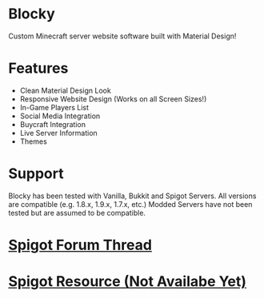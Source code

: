 Blocky
======

Custom Minecraft server website software built with Material Design!

# Features
- Clean Material Design Look
- Responsive Website Design (Works on all Screen Sizes!)
- In-Game Players List
- Social Media Integration
- Buycraft Integration
- Live Server Information
- Themes

# Support
Blocky has been tested with Vanilla, Bukkit and Spigot Servers. All versions are compatible (e.g. 1.8.x, 1.9.x, 1.7.x, etc.)
Modded Servers have not been tested but are assumed to be compatible.

# [Spigot Forum Thread](https://www.spigotmc.org/threads/blocky-server-website-software-pre-alpha.145731/)
# [Spigot Resource (Not Availabe Yet)]()
